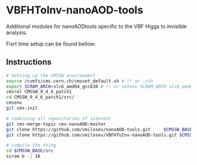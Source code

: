 # VBFHToInv-nanoAOD-tools
Additional modules for nanoAODtools specific to the VBF Higgs to invisible analysis.

Fisrt time setup can be found bellow:

## Instructions

```bash
# Setting up the CMSSW environment
source /cvmfs/cms.cern.ch/cmsset_default.sh # !! or .csh
export SCRAM_ARCH=slc6_amd64_gcc630 # !! or setenv SCRAM_ARCH slc6_amd64_gcc630
cmsrel CMSSW_9_4_6_patch1
cd CMSSW_9_4_6_patch1/src/
cmsenv
git cms-init

# combining all repositories of interest
git cms-merge-topic cms-nanoAOD:master
git clone https://github.com/vmilosev/nanoAOD-tools.git     $CMSSW_BASE/src/PhysicsTools/NanoAODTools
git clone https://github.com/vmilosev/VBFHToInv-nanoAOD-tools.git $CMSSW_BASE/src/VBFHToInv/NanoAODTools

# compile the thing
cd $CMSSW_BASE/src
scram b -j 16
```


